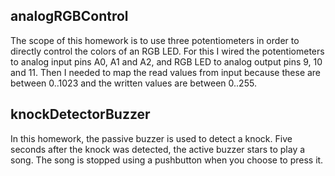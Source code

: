 ## analogRGBControl 
  The scope of this homework is to use three potentiometers in order to directly control the colors of an RGB LED. For this I wired the potentiometers to analog input pins A0, A1 and A2, and RGB LED to analog output pins 9, 10 and 11. Then I needed to map the read values from input because these are between 0..1023 and the written values are between 0..255.
## knockDetectorBuzzer
  In this homework, the passive buzzer is used to detect a knock. Five seconds after the knock was detected, the active buzzer stars to play a song. The song is stopped using a pushbutton when you choose to press it.
  
